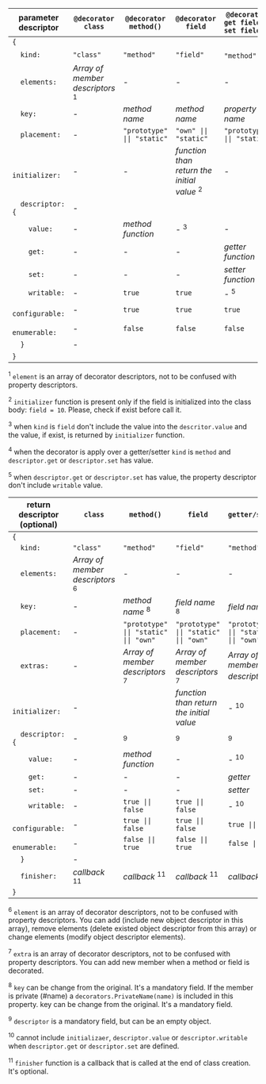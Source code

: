 
| **parameter descriptor**   | **`@decorator`<br/>`class`**             | **`@decorator`<br/>`method()`**             | **`@decorator`<br/>`field`**                        | **`@decorator`<br/>`get field()`<br/>`set field()`**|
|----------------------------|------------------------------------------|---------------------------------------------|-----------------------------------------------------|-----------------------------------------------------|
|`{`                         |                                          |                                             |                                                     |                                                     |
|`  kind:`                   |`"class"`                                 |`"method"`                                   |`"field"`                                            |`"method"` <sup>4</sup>                              |
|`  elements:`               |*Array of member descriptors* <sup>1</sup>| -                                           | -                                                   | -                                                   |
|`  key:`                    | -                                        |  *method name*                              |*method name*                                        |*property name*                                      |
|`  placement:`              | -                                        |`"prototype" \|\| "static"`                  |`"own" \|\| "static"`                                |`"prototype" \|\| "static"`                          |
|`  initializer:`            | -                                        | -                                           |*function than return the initial value* <sup>2</sup>| -                                                   |
|`  descriptor:{`            | -                                        |                                             |                                                     |                                                     |
|`    value:`                | -                                        |  *method function*                          | - <sup>3</sup>                                      | -                                                   |
|`    get:`                  | -                                        | -                                           | -                                                   |*getter function*                                    |
|`    set:`                  | -                                        | -                                           | -                                                   |*setter function*                                    |
|`    writable:`             | -                                        |`true`                                       |`true`                                               | - <sup>5</sup>                                      |
|`    configurable:`         | -                                        |`true`                                       |`true`                                               |`true`                                               |
|`    enumerable:`           | -                                        |`false`                                      |`false`                                              |`false`                                              |
|`  }`                       | -                                        |                                             |                                                     |                                                     |
|`}`                         |                                          |                                             |                                                     |                                                     |
</table>

<sup>1</sup> `element` is an array of decorator descriptors, not to be confused with property descriptors.

<sup>2</sup> `initializer` function is present only if the field is initialized into the class body: `field = 10`. Please, check if exist before call it.

<sup>3</sup> when `kind` is `field` don't include the value into the `descritor.value` and the value, if exist, is returned by `initializer` function.

<sup>4</sup> when the decorator is apply over a getter/setter `kind` is `method` and `descriptor.get` or `descriptor.set` has value. 

<sup>5</sup> when `descriptor.get` or `descriptor.set` has value, the property descriptor don't include `writable` value.

| **return descriptor (optional)** | **`class`**                               | **`method()`**                           | **`field`**                              | **`getter/setter`**                      |
|----------------------------------|-------------------------------------------|------------------------------------------|------------------------------------------|------------------------------------------|
|`{`                               |                                           |                                          |                                          |                                          |
|`  kind:`                         |`"class"`                                  |`"method"`                                |`"field"`                                 |`"method"`                                |
|`  elements:`                     |*Array of member descriptors* <sup>6</sup> | -                                        | -                                        | -                                        |
|`  key:`                          | -                                         |  *method name*    <sup>8</sup>           |*field name* <sup>8</sup>                 |*field name* <sup>8</sup>                 |
|`  placement:`                    | -                                         |`"prototype" \|\| "static" \|\| "own"`    |`"prototype" \|\| "static" \|\| "own"`    |`"prototype" \|\| "static" \|\| "own"`    |
|`  extras:`                       | -                                         |*Array of member descriptors* <sup>7</sup>|*Array of member descriptors* <sup>7</sup>|*Array of member descriptors* <sup>7</sup>|
|`  initializer:`                  | -                                         |                                          |*function than return the initial value*  | - <sup>10</sup>                          |
|`  descriptor:{`                  | -                                         | <sup>9</sup>                             | <sup>9</sup>                             | <sup>9</sup>                             |
|`    value:`                      | -                                         |*method function*                         | -                                        | - <sup>10</sup>                          |
|`    get:`                        | -                                         | -                                        | -                                        |*getter*                                  |
|`    set:`                        | -                                         | -                                        | -                                        |*setter*                                  |
|`    writable:`                   | -                                         |`true \|\| false`                         |`true \|\| false`                         | - <sup>10</sup>                          |
|`    configurable:`               | -                                         |`true \|\| false`                         |`true \|\| false`                         |`true \|\| false`                         |
|`    enumerable:`                 | -                                         |`false \|\| true`                         |`false \|\| true`                         |`false \|\| true`                         |
|`  }`                             | -                                         |                                          |                                          |                                          |
|`  finisher:`                     |*callback* <sup>11</sup>                   |  *callback* <sup>11</sup>                |  *callback* <sup>11</sup>                |  *callback*    <sup>11</sup>             |
|`}`                               |                                           |                                          |                                          |                                          |
</tbody>    
</table>

<sup>6</sup> `element` is an array of decorator descriptors, not to be confused with property descriptors. You can add (include new object descriptor in this array), remove elements (delete existed object descriptor from this array) or change elements (modify object descriptor elements).

<sup>7</sup> `extra` is an array of decorator descriptors, not to be confused with property descriptors. You can add new member when a method or field is decorated.

<sup>8</sup> `key` can be change from the original. It's a mandatory field. If the member is private (#name) a `decorators.PrivateName(name)` is included in this property. key can be change from the original. It's a mandatory field.

<sup>9</sup> `descriptor` is a mandatory field, but can be an empty object.

<sup>10</sup> cannot include `initializaer`, `descriptor.value` or `descriptor.writable` when `descriptor.get` or `descriptor.set` are defined.

<sup>11</sup> `finisher` function is a callback that is called at the end of class creation. It's optional.

